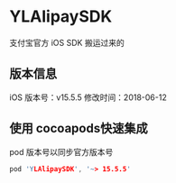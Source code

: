 # YLAlipaySDK
支付宝官方 iOS SDK 搬运过来的
## 版本信息

iOS 版本号：v15.5.5 修改时间：2018-06-12

## 使用 cocoapods快速集成
pod 版本号以同步官方版本号
```c
pod 'YLAlipaySDK', '~> 15.5.5'
```
